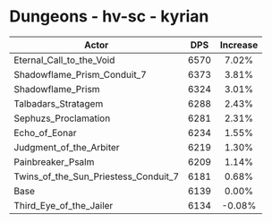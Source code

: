 # Dungeons - hv-sc - kyrian
| Actor | DPS | Increase |
|---|:---:|:---:|
|Eternal_Call_to_the_Void|6570|7.02%|
|Shadowflame_Prism_Conduit_7|6373|3.81%|
|Shadowflame_Prism|6324|3.01%|
|Talbadars_Stratagem|6288|2.43%|
|Sephuzs_Proclamation|6281|2.31%|
|Echo_of_Eonar|6234|1.55%|
|Judgment_of_the_Arbiter|6219|1.30%|
|Painbreaker_Psalm|6209|1.14%|
|Twins_of_the_Sun_Priestess_Conduit_7|6181|0.68%|
|Base|6139|0.00%|
|Third_Eye_of_the_Jailer|6134|-0.08%|

